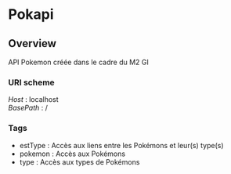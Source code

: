 # Pokapi


<a name="overview"></a>
## Overview
API Pokemon créée dans le cadre du M2 GI


### URI scheme
*Host* : localhost  
*BasePath* : /


### Tags

* estType : Accès aux liens entre les Pokémons et leur(s) type(s)
* pokemon : Accès aux Pokémons
* type : Accès aux types de Pokémons



